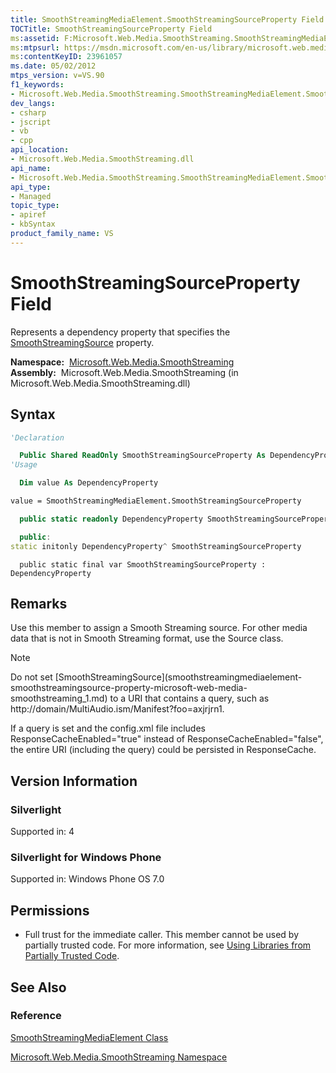 ```yaml
---
title: SmoothStreamingMediaElement.SmoothStreamingSourceProperty Field (Microsoft.Web.Media.SmoothStreaming)
TOCTitle: SmoothStreamingSourceProperty Field
ms:assetid: F:Microsoft.Web.Media.SmoothStreaming.SmoothStreamingMediaElement.SmoothStreamingSourceProperty
ms:mtpsurl: https://msdn.microsoft.com/en-us/library/microsoft.web.media.smoothstreaming.smoothstreamingmediaelement.smoothstreamingsourceproperty(v=VS.90)
ms:contentKeyID: 23961057
ms.date: 05/02/2012
mtps_version: v=VS.90
f1_keywords:
- Microsoft.Web.Media.SmoothStreaming.SmoothStreamingMediaElement.SmoothStreamingSourceProperty
dev_langs:
- csharp
- jscript
- vb
- cpp
api_location:
- Microsoft.Web.Media.SmoothStreaming.dll
api_name:
- Microsoft.Web.Media.SmoothStreaming.SmoothStreamingMediaElement.SmoothStreamingSourceProperty
api_type:
- Managed
topic_type:
- apiref
- kbSyntax
product_family_name: VS
---
```


# SmoothStreamingSourceProperty Field

Represents a dependency property that specifies the [SmoothStreamingSource](smoothstreamingmediaelement-smoothstreamingsource-property-microsoft-web-media-smoothstreaming_1.md) property.

**Namespace:**  [Microsoft.Web.Media.SmoothStreaming](microsoft-web-media-smoothstreaming-namespace_1.md)  
**Assembly:**  Microsoft.Web.Media.SmoothStreaming (in Microsoft.Web.Media.SmoothStreaming.dll)

## Syntax

```vb
'Declaration

  Public Shared ReadOnly SmoothStreamingSourceProperty As DependencyProperty
'Usage

  Dim value As DependencyProperty

value = SmoothStreamingMediaElement.SmoothStreamingSourceProperty
```

```csharp
  public static readonly DependencyProperty SmoothStreamingSourceProperty
```

```cpp
  public:
static initonly DependencyProperty^ SmoothStreamingSourceProperty
```

```jscript
  public static final var SmoothStreamingSourceProperty : DependencyProperty
```

## Remarks

Use this member to assign a Smooth Streaming source. For other media data that is not in Smooth Streaming format, use the Source class.

> [!NOTE]  
> <p>Do not set [SmoothStreamingSource](smoothstreamingmediaelement-smoothstreamingsource-property-microsoft-web-media-smoothstreaming_1.md) to a URI that contains a query, such as http://domain/MultiAudio.ism/Manifest?foo=axjrjrn1.</p>
> <p>If a query is set and the config.xml file includes ResponseCacheEnabled=&quot;true&quot; instead of ResponseCacheEnabled=&quot;false&quot;, the entire URI (including the query) could be persisted in ResponseCache.</p>

## Version Information

### Silverlight

Supported in: 4  

### Silverlight for Windows Phone

Supported in: Windows Phone OS 7.0  

## Permissions

  - Full trust for the immediate caller. This member cannot be used by partially trusted code. For more information, see [Using Libraries from Partially Trusted Code](https://msdn.microsoft.com/library/8skskf63).

## See Also

### Reference

[SmoothStreamingMediaElement Class](smoothstreamingmediaelement-class-microsoft-web-media-smoothstreaming_1.md)

[Microsoft.Web.Media.SmoothStreaming Namespace](microsoft-web-media-smoothstreaming-namespace_1.md)

